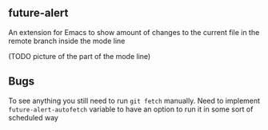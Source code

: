 future-alert
---

An extension for Emacs to show amount of changes to the current
file in the remote branch inside the mode line

(TODO picture of the part of the mode line)

Bugs
---

To see anything you still need to run `git fetch` manually. Need to
implement `future-alert-autofetch` variable to have an option to run
it in some sort of scheduled way


